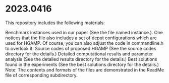 # 2023.0416
This repository includes the following materials:

Benchmark instances used in our paper (See the file named instance.). One notices that the file also includes a set of depot configurations which are used for HGAMP. Of course, you can also adjust the code in commandline.h to overlook it.
Source codes of proposed HGAMP (See the source codes directory for the details.)
Detailed computational results and parameter analysis (See the detailed results directory for the details.)
Best solutions found in the experiments (See the best solutions directory for the details.)
Note: The contents and formats of the files are demonstrated in the ReadMe file of corresponding subdirectory.
